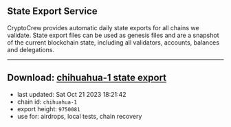 ## State Export Service
CryptoCrew provides automatic daily state exports for all chains we validate. State export files can be used as genesis files and are a snapshot of the current blockchain state, including all validators, accounts, balances and delegations.

---
**Download: [chihuahua-1 state export](https://dl.ccvalidators.com/SERVICE/chihuahua/chihuahua-1_export_9750081.json)**
---

- last updated: Sat Oct 21 2023 18:21:42
- chain id: `chihuahua-1`
- export height: `9750081`
- use for: airdrops, local tests, chain recovery
